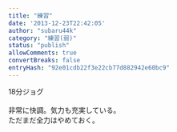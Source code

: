 ```yaml
---
title: "練習"
date: '2013-12-23T22:42:05'
author: "subaru44k"
category: "練習(弱)"
status: "publish"
allowComments: true
convertBreaks: false
entryHash: "92e01cdb22f3e22cb77d882942e60bc9"
---
```

18分ジョグ<br>
<br>
非常に快調。気力も充実している。<br>
ただまだ全力はやめておく。
